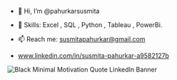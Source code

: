 - 👋 Hi, I’m @pahurkarsusmita

- 🌱 Skills: Excel , SQL , Python , Tableau , PowerBi.
- 📫 Reach me: susmitapahurkar@gmail.com
-  www.linkedin.com/in/susmita-pahurkar-a9582127b


<!---
pahurkarsusmita/pahurkarsusmita is a ✨ special ✨ repository because its `README.md` (this file) appears on your GitHub profile.
You can click the Preview link to take a look at your changes.
--->
![Black Minimal Motivation Quote LinkedIn Banner](https://github.com/pahurkarsusmita/pahurkarsusmita/assets/171799781/8b4d0937-18ae-47e6-b51c-033ec4060576)
